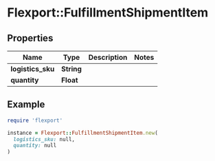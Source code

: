 # Flexport::FulfillmentShipmentItem

## Properties

| Name | Type | Description | Notes |
| ---- | ---- | ----------- | ----- |
| **logistics_sku** | **String** |  |  |
| **quantity** | **Float** |  |  |

## Example

```ruby
require 'flexport'

instance = Flexport::FulfillmentShipmentItem.new(
  logistics_sku: null,
  quantity: null
)
```

